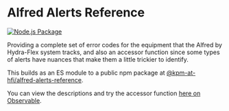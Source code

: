 # Alfred Alerts Reference

[![Node.js Package](https://github.com/Hydra-Flex-Inc/alfred-alerts-reference/actions/workflows/npm-publish.yml/badge.svg)](https://github.com/Hydra-Flex-Inc/alfred-alerts-reference/actions/workflows/npm-publish.yml)

Providing a complete set of error codes for the equipment that the Alfred by Hydra-Flex system tracks, and also an accessor function since some types of alerts have nuances that make them a little trickier to identify.

This builds as an ES module to a public npm package at [@kpm-at-hfi/alfred-alerts-reference](https://www.npmjs.com/package/@kpm-at-hfi/alfred-alerts-reference).

You can view the descriptions and try the accessor function [here on Observable](https://observablehq.com/d/7a7dd3aa9812e513).